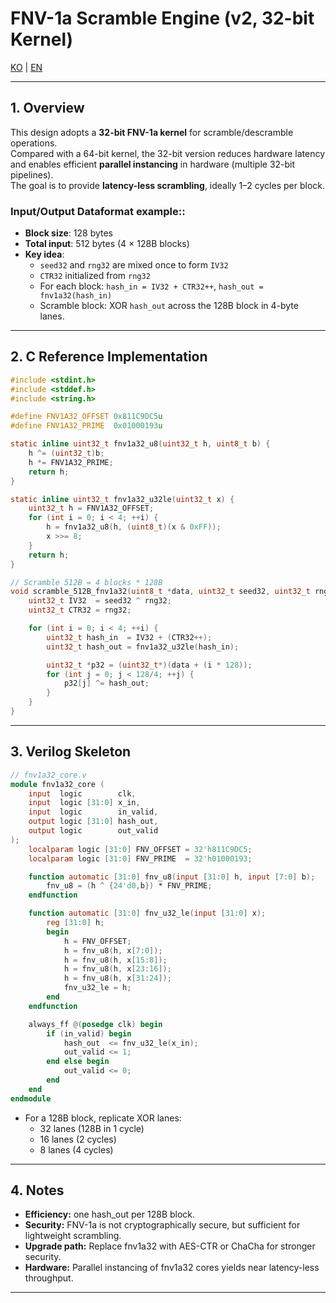
# FNV-1a Scramble Engine (v2, 32-bit Kernel)


[KO](FNV1a_Scramble_v2_KR.md) | [EN](FNV1a_Scramble_v2_EN.md)

---

## 1. Overview

This design adopts a **32-bit FNV-1a kernel** for scramble/descramble operations.  
Compared with a 64-bit kernel, the 32-bit version reduces hardware latency and enables efficient **parallel instancing** in hardware (multiple 32-bit pipelines).  
The goal is to provide **latency-less scrambling**, ideally 1–2 cycles per block.

### Input/Output Dataformat example::

- **Block size**: 128 bytes
- **Total input**: 512 bytes (4 × 128B blocks)
- **Key idea**:  
  - `seed32` and `rng32` are mixed once to form `IV32`  
  - `CTR32` initialized from `rng32`  
  - For each block: `hash_in = IV32 + CTR32++`, `hash_out = fnv1a32(hash_in)`  
  - Scramble block: XOR `hash_out` across the 128B block in 4-byte lanes.

---

## 2. C Reference Implementation

```c
#include <stdint.h>
#include <stddef.h>
#include <string.h>

#define FNV1A32_OFFSET 0x811C9DC5u
#define FNV1A32_PRIME  0x01000193u

static inline uint32_t fnv1a32_u8(uint32_t h, uint8_t b) {
    h ^= (uint32_t)b;
    h *= FNV1A32_PRIME;
    return h;
}

static inline uint32_t fnv1a32_u32le(uint32_t x) {
    uint32_t h = FNV1A32_OFFSET;
    for (int i = 0; i < 4; ++i) {
        h = fnv1a32_u8(h, (uint8_t)(x & 0xFF));
        x >>= 8;
    }
    return h;
}

// Scramble 512B = 4 blocks * 128B
void scramble_512B_fnv1a32(uint8_t *data, uint32_t seed32, uint32_t rng32) {
    uint32_t IV32  = seed32 ^ rng32;
    uint32_t CTR32 = rng32;

    for (int i = 0; i < 4; ++i) {
        uint32_t hash_in  = IV32 + (CTR32++);
        uint32_t hash_out = fnv1a32_u32le(hash_in);

        uint32_t *p32 = (uint32_t*)(data + (i * 128));
        for (int j = 0; j < 128/4; ++j) {
            p32[j] ^= hash_out;
        }
    }
}
```

---

## 3. Verilog Skeleton

```verilog
// fnv1a32_core.v
module fnv1a32_core (
    input  logic        clk,
    input  logic [31:0] x_in,
    input  logic        in_valid,
    output logic [31:0] hash_out,
    output logic        out_valid
);
    localparam logic [31:0] FNV_OFFSET = 32'h811C9DC5;
    localparam logic [31:0] FNV_PRIME  = 32'h01000193;

    function automatic [31:0] fnv_u8(input [31:0] h, input [7:0] b);
        fnv_u8 = (h ^ {24'd0,b}) * FNV_PRIME;
    endfunction

    function automatic [31:0] fnv_u32_le(input [31:0] x);
        reg [31:0] h;
        begin
            h = FNV_OFFSET;
            h = fnv_u8(h, x[7:0]);
            h = fnv_u8(h, x[15:8]);
            h = fnv_u8(h, x[23:16]);
            h = fnv_u8(h, x[31:24]);
            fnv_u32_le = h;
        end
    endfunction

    always_ff @(posedge clk) begin
        if (in_valid) begin
            hash_out  <= fnv_u32_le(x_in);
            out_valid <= 1;
        end else begin
            out_valid <= 0;
        end
    end
endmodule
```

- For a 128B block, replicate XOR lanes:  
  - 32 lanes (128B in 1 cycle)  
  - 16 lanes (2 cycles)  
  - 8 lanes (4 cycles)

---

## 4. Notes

- **Efficiency:** one hash_out per 128B block.  
- **Security:** FNV-1a is not cryptographically secure, but sufficient for lightweight scrambling.  
- **Upgrade path:** Replace fnv1a32 with AES-CTR or ChaCha for stronger security.  
- **Hardware:** Parallel instancing of fnv1a32 cores yields near latency-less throughput.

---
